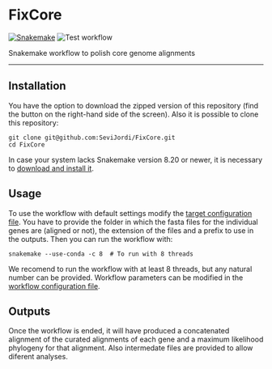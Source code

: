 # FixCore

[![Snakemake](https://img.shields.io/badge/Snakemake-≥8.20-brightgreen.svg?style=flat)](https://snakemake.readthedocs.io)
![Test workflow](https://github.com/SeviJordi/FixCore/actions/workflows/test.yaml/badge.svg)

Snakemake workflow to polish core genome alignments

---

## Installation

You have the option to download the zipped version of this repository (find the button on the right-hand side of the screen). Also it is possible to clone this repository:

```
git clone git@github.com:SeviJordi/FixCore.git
cd FixCore

```

In case your system lacks Snakemake version 8.20 or newer, it is necessary to [download and install it](https://snakemake.readthedocs.io/en/stable/getting_started/installation.html).

## Usage

To use the workflow with default settings modify the [target configuration file](/config/target.yaml). You have to provide the folder in which the fasta files for the individual genes are (aligned or not), the extension of the files and a prefix to use in the outputs. Then you can run the workflow with:

```
snakemake --use-conda -c 8  # To run with 8 threads
```

We recomend to run the workflow with at least 8 threads, but any natural number can be provided. Workflow parameters can be modified in the [workflow configuration file](/config/config.yaml).


## Outputs

Once the workflow is ended, it will have produced a concatenated alignment of the curated alignments of each gene and a maximum likelihood phylogeny for that alignment. Also intermedate files are provided to allow diferent analyses. 

